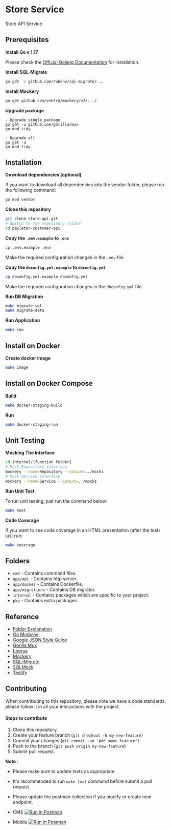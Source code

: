# Store Service

Store API Service

## Prerequisites

**Install Go v 1.17**

Please check the [Official Golang Documentation](https://golang.org/doc/install) for installation.

**Install SQL-Migrate**

```bash
go get -v github.com/rubenv/sql-migrate/...
```

**Install Mockery**

```bash
go get github.com/vektra/mockery/v2/.../
```

**Upgrade package**

```
- Upgrade single package
go get -u github.com/gorilla/mux
go mod tidy

- Upgrade all
go get -u
go mod tidy

```


## Installation


**Download dependencies (optional)**

If you want to download all dependencies into the vendor folder, please run the following command:

```bash
go mod vendor
```

**Clone this repository**

```bash
git clone store-api.git
# Switch to the repository folder
cd paylater-customer-api
```

**Copy the `.env.example` to `.env`**

```bash
cp .env.example .env
```

Make the required configuration changes in the `.env` file.

**Copy the `dbconfig.yml.example` to `dbconfig.yml`**

```bash
cp dbconfig.yml.example dbconfig.yml
```

Make the required configuration changes in the `dbconfig.yml` file.

**Run DB Migration**

```bash
make migrate-sql
make migrate-data
```

**Run Application**

```bash
make run
```

## Install on Docker

**Create docker image**

```bash
make image
```

## Install on Docker Compose

**Build**

```bash
make docker-staging-build
```

**Run**

```bash
make docker-staging-run
```

## Unit Testing

**Mocking The Interface**
```bash
cd internal/{function folder}
# Mock Repository interface
mockery --name=Repository --output=../mocks
# Mock Service interface
mockery --name=Service --output=../mocks
```

**Run Unit Test**

To run unit testing, just run the command below:
```bash
make test
```

**Code Coverage**

If you want to see code coverage in an HTML presentation (after the test) just run:

```bash
make coverage
```

## Folders

* `cmd` - Contains command files.
* `app/api` - Contains http server.
* `app/docker` - Contains Dockerfile.
* `app/migrations` - Contains DB migrator.
* `internal` - Contains packages which are specific to your project.
* `pkg` - Contains extra packages.

## Reference

* [Folder Explanation](https://github.com/golang-standards/project-layout)
* [Go Modules](https://blog.golang.org/using-go-modules)
* [Google JSON Style Guide](https://google.github.io/styleguide/jsoncstyleguide.xml)
* [Gorilla Mux](https://www.gorillatoolkit.org/pkg/mux)
* [Logrus](https://github.com/sirupsen/logrus)
* [Mockery](https://github.com/vektra/mockery)
* [SQL-Migrate](https://github.com/rubenv/sql-migrate)
* [SQLMock](https://github.com/DATA-DOG/go-sqlmock)
* [Testify](https://github.com/stretchr/testify)

## Contributing

When contributing to this repository, please note we have a code standards, please follow it in all your interactions with the project.

#### Steps to contribute

1. Clone this repository.
2. Create your feature branch (`git checkout -b my-new-feature`)
3. Commit your changes (`git commit -am 'Add some feature'`)
4. Push to the branch (`git push origin my-new-feature`)
5. Submit pull request.

**Note** :

* Please make sure to update tests as appropriate.

* It's recommended to run `make test` command before submit a pull request.

* Please update the postman collection if you modify or create new endpoint.
* CMS
[![Run in Postman](https://run.pstmn.io/button.svg)](https://app.getpostman.com/run-collection/16666203-9e865a79-c825-49c6-ba81-db61d023b1bc?action=collection%2Ffork&collection-url=entityId%3D16666203-9e865a79-c825-49c6-ba81-db61d023b1bc%26entityType%3Dcollection%26workspaceId%3D94b64e98-ca7a-420a-824f-45deac156947)
* Mobile
[![Run in Postman](https://run.pstmn.io/button.svg)](https://app.getpostman.com/run-collection/16666203-94ba24a7-a997-4374-bf78-67a3ae7f129f?action=collection%2Ffork&collection-url=entityId%3D16666203-94ba24a7-a997-4374-bf78-67a3ae7f129f%26entityType%3Dcollection%26workspaceId%3D94b64e98-ca7a-420a-824f-45deac156947)

